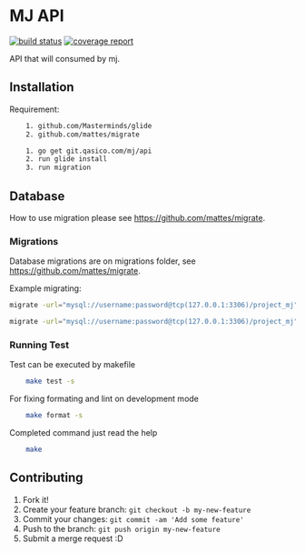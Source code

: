 # MJ API

[![build status](https://git.qasico.com/mj/api/badges/develop/build.svg)](https://git.qasico.com/mj/api/commits/develop)
[![coverage report](https://git.qasico.com/mj/api/badges/develop/coverage.svg)](https://git.qasico.com/mj/api/commits/develop)

API that will consumed by mj.

## Installation

Requirement:
```bash
    1. github.com/Masterminds/glide
    2. github.com/mattes/migrate
```

```bash
    1. go get git.qasico.com/mj/api
    2. run glide install
    3. run migration
```

## Database

How to use migration please see https://github.com/mattes/migrate.

### Migrations

Database migrations are on migrations folder, see https://github.com/mattes/migrate.

Example migrating:
```bash
migrate -url="mysql://username:password@tcp(127.0.0.1:3306)/project_mj" -path="./migrations" up
```

```bash
migrate -url="mysql://username:password@tcp(127.0.0.1:3306)/project_mj" -path="./migrations" down
```

### Running Test

Test can be executed by makefile
```bash
	make test -s
```

For fixing formating and lint on development mode
```bash
	make format -s
```

Completed command just read the help
```bash
	make
```

## Contributing

1. Fork it!
2. Create your feature branch: `git checkout -b my-new-feature`
3. Commit your changes: `git commit -am 'Add some feature'`
4. Push to the branch: `git push origin my-new-feature`
5. Submit a merge request :D
